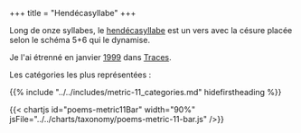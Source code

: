 +++
title = "Hendécasyllabe"
+++

Long de onze syllabes, le [hendécasyllabe](https://fr.wikipedia.org/wiki/Hend%C3%A9casyllabe) est un vers avec la césure placée selon le schéma 5+6 qui le dynamise.

Je l'ai étrenné en janvier [1999](../1999) dans [Traces](../../seasons/10_dixieme_saison/traces).

Les catégories les plus représentées :

{{% include "../../includes/metric-11_categories.md" hidefirstheading %}}

{{< chartjs id="poems-metric11Bar" width="90%" jsFile="../../charts/taxonomy/poems-metric-11-bar.js" />}}
